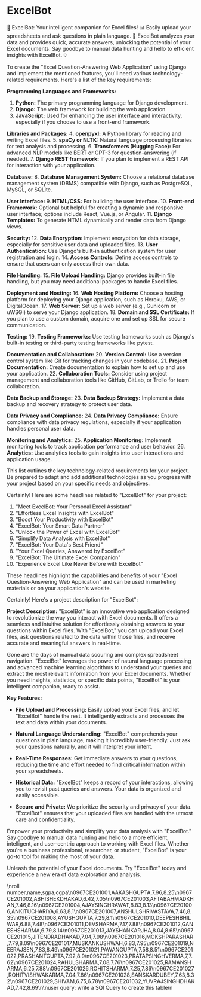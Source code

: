 # ExcelBot
🚀 ExcelBot: Your intelligent companion for Excel files! 📊 Easily upload your spreadsheets and ask questions in plain language. 🤖 ExcelBot analyzes your data and provides quick, accurate answers, unlocking the potential of your Excel documents. Say goodbye to manual data hunting and hello to efficient insights with ExcelBot. 💡


To create the "Excel Question-Answering Web Application" using Django and implement the mentioned features, you'll need various technology-related requirements. Here's a list of the key requirements:

**Programming Languages and Frameworks:**
1. **Python:** The primary programming language for Django development.
2. **Django:** The web framework for building the web application.
3. **JavaScript:** Used for enhancing the user interface and interactivity, especially if you choose to use a front-end framework.

**Libraries and Packages:**
4. **openpyxl:** A Python library for reading and writing Excel files.
5. **spaCy or NLTK:** Natural language processing libraries for text analysis and processing.
6. **Transformers (Hugging Face):** For advanced NLP models like BERT or GPT-3 for question-answering (if needed).
7. **Django REST framework:** If you plan to implement a REST API for interaction with your application.

**Database:**
8. **Database Management System:** Choose a relational database management system (DBMS) compatible with Django, such as PostgreSQL, MySQL, or SQLite.

**User Interface:**
9. **HTML/CSS:** For building the user interface.
10. **Front-end Framework:** Optional but helpful for creating a dynamic and responsive user interface; options include React, Vue.js, or Angular.
11. **Django Templates:** To generate HTML dynamically and render data from Django views.

**Security:**
12. **Data Encryption:** Implement encryption for data storage, especially for sensitive user data and uploaded files.
13. **User Authentication:** Use Django's built-in authentication system for user registration and login.
14. **Access Controls:** Define access controls to ensure that users can only access their own data.

**File Handling:**
15. **File Upload Handling:** Django provides built-in file handling, but you may need additional packages to handle Excel files.

**Deployment and Hosting:**
16. **Web Hosting Platform:** Choose a hosting platform for deploying your Django application, such as Heroku, AWS, or DigitalOcean.
17. **Web Server:** Set up a web server (e.g., Gunicorn or uWSGI) to serve your Django application.
18. **Domain and SSL Certificate:** If you plan to use a custom domain, acquire one and set up SSL for secure communication.

**Testing:**
19. **Testing Frameworks:** Use testing frameworks such as Django's built-in testing or third-party testing frameworks like pytest.

**Documentation and Collaboration:**
20. **Version Control:** Use a version control system like Git for tracking changes in your codebase.
21. **Project Documentation:** Create documentation to explain how to set up and use your application.
22. **Collaboration Tools:** Consider using project management and collaboration tools like GitHub, GitLab, or Trello for team collaboration.

**Data Backup and Storage:**
23. **Data Backup Strategy:** Implement a data backup and recovery strategy to protect user data.

**Data Privacy and Compliance:**
24. **Data Privacy Compliance:** Ensure compliance with data privacy regulations, especially if your application handles personal user data.

**Monitoring and Analytics:**
25. **Application Monitoring:** Implement monitoring tools to track application performance and user behavior.
26. **Analytics:** Use analytics tools to gain insights into user interactions and application usage.

This list outlines the key technology-related requirements for your project. Be prepared to adapt and add additional technologies as you progress with your project based on your specific needs and objectives.










Certainly! Here are some headlines related to "ExcelBot" for your project:

1. "Meet ExcelBot: Your Personal Excel Assistant"
2. "Effortless Excel Insights with ExcelBot"
3. "Boost Your Productivity with ExcelBot"
4. "ExcelBot: Your Smart Data Partner"
5. "Unlock the Power of Excel with ExcelBot"
6. "Simplify Data Analysis with ExcelBot"
7. "ExcelBot: Your Data's Best Friend"
8. "Your Excel Queries, Answered by ExcelBot"
9. "ExcelBot: The Ultimate Excel Companion"
10. "Experience Excel Like Never Before with ExcelBot"

These headlines highlight the capabilities and benefits of your "Excel Question-Answering Web Application" and can be used in marketing materials or on your application's website.








Certainly! Here's a project description for "ExcelBot":

**Project Description:**
"ExcelBot" is an innovative web application designed to revolutionize the way you interact with Excel documents. It offers a seamless and intuitive solution for effortlessly obtaining answers to your questions within Excel files. With "ExcelBot," you can upload your Excel files, ask questions related to the data within those files, and receive accurate and meaningful answers in real-time.

Gone are the days of manual data scouring and complex spreadsheet navigation. "ExcelBot" leverages the power of natural language processing and advanced machine learning algorithms to understand your queries and extract the most relevant information from your Excel documents. Whether you need insights, statistics, or specific data points, "ExcelBot" is your intelligent companion, ready to assist.

**Key Features:**
- **File Upload and Processing:** Easily upload your Excel files, and let "ExcelBot" handle the rest. It intelligently extracts and processes the text and data within your documents.

- **Natural Language Understanding:** "ExcelBot" comprehends your questions in plain language, making it incredibly user-friendly. Just ask your questions naturally, and it will interpret your intent.

- **Real-Time Responses:** Get immediate answers to your questions, reducing the time and effort needed to find critical information within your spreadsheets.

- **Historical Data:** "ExcelBot" keeps a record of your interactions, allowing you to revisit past queries and answers. Your data is organized and easily accessible.

- **Secure and Private:** We prioritize the security and privacy of your data. "ExcelBot" ensures that your uploaded files are handled with the utmost care and confidentiality.

Empower your productivity and simplify your data analysis with "ExcelBot." Say goodbye to manual data hunting and hello to a more efficient, intelligent, and user-centric approach to working with Excel files. Whether you're a business professional, researcher, or student, "ExcelBot" is your go-to tool for making the most of your data.

Unleash the potential of your Excel documents. Try "ExcelBot" today and experience a new era of data exploration and analysis.



\nroll number,name,sgpa,cgpa\n0967CE201001,AAKASHGUPTA,7.96,8.25\n0967CE201002,ABHISHEKDHAKAD,6.42,7.05\n0967CE201003,AFTABAHMADKHAN,7.46,8.16\n0967CE201004,AJAYSINGHRAWAT,8.83,8.13\n0967CE201006,ANKITUCHARIYA,6.63,8.1\n0967CE201007,ANSHULSHRIVASTAVA,7.46,8.35\n0967CE201008,AYUSHGUPTA,7.29,8.1\n0967CE201010,DEEPESHBHILWAR,6.88,7.48\n0967CE201011,DEVSHARMA,7.17,7.88\n0967CE201012,GANESHSHARMA,6.79,8.14\n0967CE201013,JAYSHANKARJHA,8.04,8.65\n0967CE201015,JITENDRADHAKAD,7.04,7.98\n0967CE201016,MOKSHPARASHAR,7.79,8.09\n0967CE201017,MUSKANKUSHWAH,6.83,7.95\n0967CE201019,NEERAJSEN,7.83,8.49\n0967CE201021,PAWANGUPTA,7.58,8.51\n0967CE201022,PRASHANTGUPTA,7.92,8.9\n0967CE201023,PRATAPSINGHVERMA,7,7.62\n0967CE201024,RAHULSHARMA,7.08,7.76\n0967CE201025,RAMANSHARMA,6.25,7.88\n0967CE201026,ROHITSHARMA,7.25,7.86\n0967CE201027,ROHITVISHWAKARMA,7.04,7.86\n0967CE201028,SANSKARDUBEY,7.63,8.32\n0967CE201029,SHIVAM,6.75,6.78\n0967CE201032,YUVRAJSINGHDHAKAD,7.42,8.69\n\nuser query: write a SQl Query to create this table\n